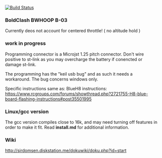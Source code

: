 [![Build Status](https://travis-ci.org/silver13/BoldClash-BWHOOP-B-03.svg?branch=master)](https://travis-ci.org/silver13/BoldClash-BWHOOP-B-03)

### BoldClash BWHOOP B-03

Currently deos not account for centered throttle! ( no altitude hold )

### work in progress
Programming connector is a Microjst 1.25 pitch connector. Don't wire positive to st-link as you may overcharge the battery if conencted or damage st-link.


The programming has the "keil usb bug" and as such it needs a workaround. The bug concerns windows only.


Specific instructions same as: BlueH8 instructions:
https://www.rcgroups.com/forums/showthread.php?2721755-H8-blue-board-flashing-instructions#post35501995


### Linux/gcc version
The gcc version compiles close to 16k, and may need turning off features in order to make it fit. Read __install.md__ for additional information.

### Wiki
http://sirdomsen.diskstation.me/dokuwiki/doku.php?id=start

